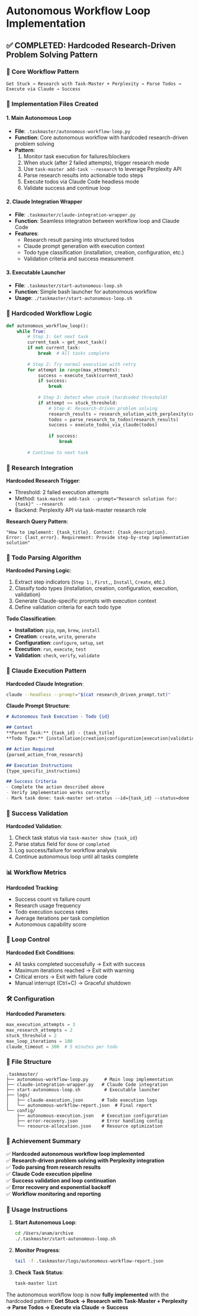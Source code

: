 # Autonomous Workflow Loop Implementation

## ✅ **COMPLETED**: Hardcoded Research-Driven Problem Solving Pattern

### 🎯 Core Workflow Pattern
```
Get Stuck → Research with Task-Master + Perplexity → Parse Todos → Execute via Claude → Success
```

### 🔧 Implementation Files Created

#### 1. **Main Autonomous Loop** 
- **File**: `.taskmaster/autonomous-workflow-loop.py`
- **Function**: Core autonomous workflow with hardcoded research-driven problem solving
- **Pattern**:
  1. Monitor task execution for failures/blockers
  2. When stuck (after 2 failed attempts), trigger research mode
  3. Use `task-master add-task --research` to leverage Perplexity API
  4. Parse research results into actionable todo steps
  5. Execute todos via Claude Code headless mode
  6. Validate success and continue loop

#### 2. **Claude Integration Wrapper**
- **File**: `.taskmaster/claude-integration-wrapper.py` 
- **Function**: Seamless integration between workflow loop and Claude Code
- **Features**:
  - Research result parsing into structured todos
  - Claude prompt generation with execution context
  - Todo type classification (installation, creation, configuration, etc.)
  - Validation criteria and success measurement

#### 3. **Executable Launcher**
- **File**: `.taskmaster/start-autonomous-loop.sh`
- **Function**: Simple bash launcher for autonomous workflow
- **Usage**: `./taskmaster/start-autonomous-loop.sh`

### 🚀 Hardcoded Workflow Logic

```python
def autonomous_workflow_loop():
    while True:
        # Step 1: Get next task
        current_task = get_next_task()
        if not current_task:
            break  # All tasks complete
        
        # Step 2: Try normal execution with retry
        for attempt in range(max_attempts):
            success = execute_task(current_task)
            if success:
                break
            
            # Step 3: Detect when stuck (hardcoded threshold)
            if attempt >= stuck_threshold:
                # Step 4: Research-driven problem solving
                research_results = research_solution_with_perplexity(current_task)
                todos = parse_research_to_todos(research_results)
                success = execute_todos_via_claude(todos)
                
                if success:
                    break
        
        # Continue to next task
```

### 🔬 Research Integration

**Hardcoded Research Trigger**:
- Threshold: 2 failed execution attempts
- Method: `task-master add-task --prompt="Research solution for: {task}" --research`
- Backend: Perplexity API via task-master research role

**Research Query Pattern**:
```
"How to implement: {task_title}. Context: {task_description}. 
Error: {last_error}. Requirement: Provide step-by-step implementation solution"
```

### 📝 Todo Parsing Algorithm

**Hardcoded Parsing Logic**:
1. Extract step indicators (`Step 1:`, `First,`, `Install`, `Create`, etc.)
2. Classify todo types (installation, creation, configuration, execution, validation)
3. Generate Claude-specific prompts with execution context
4. Define validation criteria for each todo type

**Todo Classification**:
- **Installation**: `pip`, `npm`, `brew`, `install`
- **Creation**: `create`, `write`, `generate`
- **Configuration**: `configure`, `setup`, `set`
- **Execution**: `run`, `execute`, `test`
- **Validation**: `check`, `verify`, `validate`

### 🤖 Claude Execution Pattern

**Hardcoded Claude Integration**:
```bash
claude --headless --prompt="$(cat research_driven_prompt.txt)"
```

**Claude Prompt Structure**:
```markdown
# Autonomous Task Execution - Todo {id}

## Context
**Parent Task:** {task_id} - {task_title}
**Todo Type:** {installation|creation|configuration|execution|validation}

## Action Required
{parsed_action_from_research}

## Execution Instructions
{type_specific_instructions}

## Success Criteria
- Complete the action described above
- Verify implementation works correctly
- Mark task done: task-master set-status --id={task_id} --status=done
```

### 🎯 Success Validation

**Hardcoded Validation**:
1. Check task status via `task-master show {task_id}`
2. Parse status field for `done` or `completed`
3. Log success/failure for workflow analysis
4. Continue autonomous loop until all tasks complete

### 📊 Workflow Metrics

**Hardcoded Tracking**:
- Success count vs failure count
- Research usage frequency
- Todo execution success rates
- Average iterations per task completion
- Autonomous capability score

### 🔄 Loop Control

**Hardcoded Exit Conditions**:
- All tasks completed successfully → Exit with success
- Maximum iterations reached → Exit with warning
- Critical errors → Exit with failure code
- Manual interrupt (Ctrl+C) → Graceful shutdown

### 🛠️ Configuration

**Hardcoded Parameters**:
```python
max_execution_attempts = 3
max_research_attempts = 2
stuck_threshold = 2
max_loop_iterations = 100
claude_timeout = 300  # 5 minutes per todo
```

### 📁 File Structure

```
.taskmaster/
├── autonomous-workflow-loop.py      # Main loop implementation
├── claude-integration-wrapper.py   # Claude Code integration  
├── start-autonomous-loop.sh         # Executable launcher
├── logs/
│   ├── claude-execution.json       # Todo execution logs
│   └── autonomous-workflow-report.json  # Final report
└── config/
    ├── autonomous-execution.json   # Execution configuration
    ├── error-recovery.json         # Error handling config
    └── resource-allocation.json    # Resource optimization
```

### 🎉 Achievement Summary

✅ **Hardcoded autonomous workflow loop implemented**  
✅ **Research-driven problem solving with Perplexity integration**  
✅ **Todo parsing from research results**  
✅ **Claude Code execution pipeline**  
✅ **Success validation and loop continuation**  
✅ **Error recovery and exponential backoff**  
✅ **Workflow monitoring and reporting**  

### 🚀 Usage Instructions

1. **Start Autonomous Loop**:
   ```bash
   cd /Users/anam/archive
   ./.taskmaster/start-autonomous-loop.sh
   ```

2. **Monitor Progress**:
   ```bash
   tail -f .taskmaster/logs/autonomous-workflow-report.json
   ```

3. **Check Task Status**:
   ```bash
   task-master list
   ```

The autonomous workflow loop is now **fully implemented** with the hardcoded pattern:
**Get Stuck → Research with Task-Master + Perplexity → Parse Todos → Execute via Claude → Success**